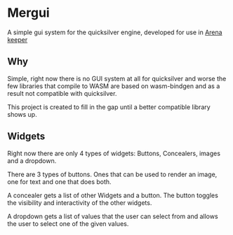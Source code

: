 # Mergui

A simple gui system for the quicksilver engine, developed for use in [Arena keeper](https://github.com/lenscas/arena_keeper_quick)

## Why

Simple, right now there is no GUI system at all for quicksilver and worse the few libraries that compile to WASM are based on wasm-bindgen and as a result not compatible with quicksilver.

This project is created to fill in the gap until a better compatible library shows up.

## Widgets

Right now there are only 4 types of widgets: Buttons, Concealers, images and a dropdown.

There are 3 types of buttons. Ones that can be used to render an image, one for text and one that does both.

A concealer gets a list of other Widgets and a button. The button toggles the visibility and interactivity of the other widgets.

A dropdown gets a list of values that the user can select from and allows the user to select one of the given values.

